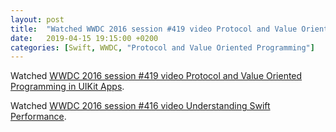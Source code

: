 ```yaml
---
layout: post
title:  "Watched WWDC 2016 session #419 video Protocol and Value Oriented Programming in UIKit Apps; Watched WWDC 2016 session #416 video Understanding Swift Performance"
date:   2019-04-15 19:15:00 +0200
categories: [Swift, WWDC, "Protocol and Value Oriented Programming"]
---
```

Watched [WWDC 2016 session #419 video Protocol and Value Oriented Programming in UIKit Apps](https://developer.apple.com/videos/play/wwdc2016/419/).

Watched [WWDC 2016 session #416 video Understanding Swift Performance](https://developer.apple.com/videos/play/wwdc2016/416/).

